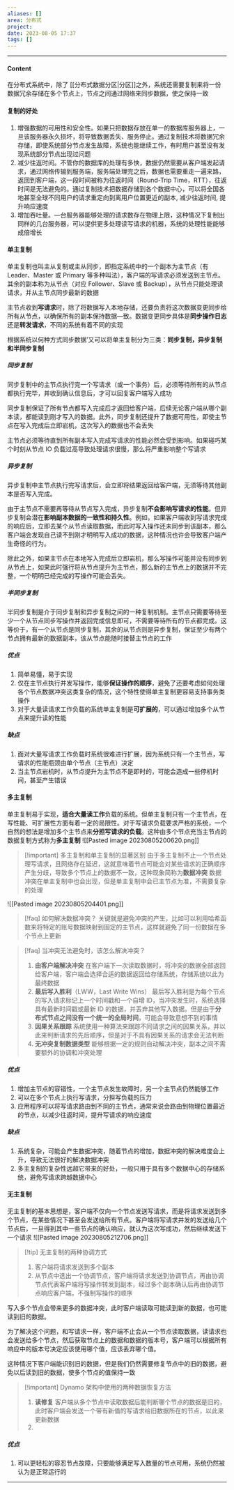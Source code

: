 ```yaml
---
aliases: []
area: 分布式
project: 
date: 2023-08-05 17:37
tags: []
---
```

---
#### Content
在分布式系统中，除了 [[分布式数据分区|分区]]之外，系统还需要复制来将一份数据冗余存储在多个节点上，节点之间通过网络来同步数据，使之保持一致

#### 复制的好处
1. 增强数据的可用性和安全性。如果只把数据存放在单一的数据库服务器上，一旦该服务器永久损坏，将导致数据丢失、服务停止。通过复制技术将数据冗余存储，即使系统部分节点发生故障，系统也能继续工作，有时用户甚至没有发现系统部分节点出现过问题
2. 减少往返时间。不管你的数据库的处理有多快，数据仍然需要从客户端发起请求，通过网络传输到服务端，服务端处理完之后，数据也需要重走一遍来路，返回到客户端，这一段时间被称为往返时间（Round-Trip Time，RTT），往返时间是无法避免的。通过复制技术把数据存储到各个数据中心，可以将全国各地甚至全球不同用户的请求重定向到离用户位置更近的副本, 减少往返时间, 提升响应速度
3. 增加吞吐量。—台服务器能够处理的请求数存在物理上限，这种情况下复制出同样的几台服务器，可以提供更多处理读写请求的机器，系统的处理性能能够成倍增长

#### 单主复制
单主复制也叫主从复制或主从同步，即指定系统中的一个副本为主节点（有 Leader、Master 或 Primary 等多种叫法），客户端的写请求必须发送到主节点。其余的副本称为从节点（对应
Follower、Slave 或 Backup），从节点只能处理读请求，并从主节点同步最新的数据

主节点收到**写请求**时，除了将数据写入本地存储，还要负责将这次数据变更同步给所有从节点，以确保所有的副本保持数据—致。数据变更同步具体是**同步操作日志**还是**转发请求**，不同的系统有着不同的实现

根据系统以何种方式同步数据’又可以将单主复制分为三类：**同步复制，异步复制和半同步复制**

##### 同步复制
同步复制中的主节点执行完一个写请求（或一个事务）后，必须等待所有的从节点都执行完毕，并收到确认信息后，才可以回复客户端写入成功

同步复制保证了所有节点都写入完成后才返回给客户端，后续无论客户端从哪个副本读，都能读到刚才写入的数据。此外，同步复制还提升了数据可用性，即使主节点在写入完成后立即岩机，这次写入的数据也不会丢失

主节点必须等待直到所有副本写入完成写请求的性能必然会受到影响。如果碰巧某个时刻从节点 IO 负载过高导致处理请求很慢，那么将严重影响整个写请求

##### 异步复制
异步复制中主节点执行完写请求后，会立即将结果返回给客户端，无须等待其他副本是否写入完成。

由于主节点不需要再等待从节点写入完成，异步复制**不会影响写请求的性能**。但异步复制会潜在**影响副本数据的一致性和持久性**。例如，如果客户端收到写请求完成的响应后，立即去某个从节点读取数据，而此时写入操作还未同步到该副本，那么客户端会发现自己读不到刚才明明写入成功的数据，这种情况也许会导致客户端产生奇怪的行为。

除此之外，如果主节点在本地写入完成后立即岩机，那么写操作可能并没有同步到从节点上，如果此时强行将从节点提升为主节点，那么新的主节点上的数据并不完整，一个明明已经完成的写操作可能会丢失。

##### 半同步复制
半同步复制是介于同步复制和异步复制之间的一种复制机制。主节点只需要等待至少一个从节点同步写操作并返回完成信息即可，不需要等待所有的节点都完成。这等价于，有一个从节点是同步复制，其余的从节点则是异步复制，保证至少有两个节点拥有最新的数据副本，该从节点能随时接替主节点的工作

##### 优点
1. 简单易懂，易于实现
2. 仅在主节点执行并发写操作，能够**保证操作的顺序**，避免了还要考虑如何处理各个节点数据冲突这类复杂的情况，这个特性使得单主复制更容易支持事务类操作
3. 对于大量读请求工作负载的系统单主复制是**可扩展的**，可以通过增加多个从节点来提升读的性能

##### 缺点
1. 面对大量写请求工作负载时系统很难进行扩展，因为系统只有一个主节点，写请求的性能瓶颈由单个节点（主节点）决定
2. 当主节点岩机时，从节点提升为主节点不是即时的，可能会造成一些停机时间，甚至产生错误

#### 多主复制
单主复制易于实现，**适合大量读工作**负载的系统。但单主复制只有一个主节点，在写性能、可扩展性方面有着一定的局限性。对于写请求负载要求严格的系统，一个自然的想法是增加多个主节点来**分担写请求的负载**。这种由多个节点充当主节点的数据复制方式称为**多主复制**
![[Pasted image 20230805200620.png]]

> [!important] 多主复制和单主复制的显著区别 
> 由于多主复制不止一个节点处理写请求，且网络存在延迟，这就意味着节点可能会对某些请求的正确顺序产生分歧，导致多个节点上的数据不一致，这种现象简称为**数据冲突**
> 数据冲突在单主复制中也会出现，但是单主复制中会已主节点为准，不需要复杂的处理

![[Pasted image 20230805204401.png]]

> [!faq] 如何解决数据冲突？
> 关键就是避免冲突的产生，比如可以利用哈希函数来将特定的账号数据映射到固定的主节点，这样就避免了同一份数据在多个节点上更新

> [!faq] 当冲突无法避免时，该怎么解决冲突？
> 1. **由客户端解决冲突**
>     在客户端下一次读取数据时，将冲突的数据全部返回给客户端，客户端会选择合适的数据返回给存储系统，存储系统以此为最终数据
> 2. **最后写入胜利**（LWW，Last Write Wins）
>     最后写入胜利是为每个节点的写入请求标记上一个时间戳和一个自增 ID，当冲突发生时，系统选择具有最新时间戳或最新 ID 的数据，并丢弃其他写入数据。但是由于**分布式节点之间没有一个统一的全局时间**，可能会导致意想不到的事情
> 3. **因果关系跟踪**
>     系统使用一种算法来跟踪不同请求之间的因果关系，并以此来判断请求的先后顺序，但是对于不具有因果关系的请求会无法判断
> 4. **无冲突复制数据类型**
>     能够根据一定的规则自动解决冲突，副本之间不需要额外的协调和冲突处理

##### 优点
1. 增加主节点的容错性，一个主节点发生故障时，另一个主节点仍然能够工作
2. 可以在多个节点上执行写请求，分担写负载的压力
3. 应用程序可以将写请求路由到不同的主节点，通常来说会路由到物理位置最近的节点，以减少往返时间，提升写请求的响应速度

##### 缺点
1. 系统复杂，可能会产生数据冲突，随着节点的增加，数据冲突的解决难度会上升，导致无法很好的解决数据冲突
2. 多主复制的复杂性远超它带来的好处，一般只用于具有多个数据中心的存储系统，避免写请求跨越数据中心

#### 无主复制
无主复制的基本思想是，客户端不仅向一个节点发送写请求，而是将请求发送到多个节点，在某些情况下甚至会发送给所有节点。客户端将写请求并发的发送给几个节点后，一旦得到其中一些节点的确认响应，就认为这次写成功，然后继续发送下一个请求
![[Pasted image 20230805212706.png]]

> [!tip] 无主复制的两种协调方式
> 1. 客户端将请求发送到多个副本
> 2. 从节点中选出一个协调节点，客户端将请求发送到协调节点，再由协调节点代表客户端将写操作转发到副本，经过多个副本确认后再由协调节点响应客户端，不强制写操作的顺序

写入多个节点会带来更多的数据冲突，此时客户端读取可能读到新的数据，也可能读到旧的数据。

为了解决这个问题，和写请求一样，客户端不止会从一个节点读取数据，读请求也会发送给多个节点，然后获取节点上的数据和数据的版本号，客户端可以根据所有响应中的版本号决定应该使用哪个值，应该丢弃哪个值。

这种情况下客户端能识别旧的数据，但是我们仍然需要修复节点中的旧的数据，避免以后读到旧的数据，使多个节点的值保持一致

> [!important] Dynamo 架构中使用的两种数据恢复方法
> 1. **读修复**
>     客户端从多个节点中读取数据后能判断哪个节点的数据是旧的，此时客户端会发送一个带有新值的写请求给旧数据所在的节点，以此来更新数据
> 2. 

##### 优点
1. 可以更轻松的容忍节点故障，只要能够满足写入数量的节点可用，系统仍然被认为是正常运行的







---
